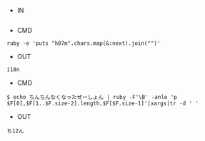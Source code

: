 - IN

```
```

- CMD

```
ruby -e 'puts "h07m".chars.map(&:next).join("")'
```

- OUT

```
i18n
```


- CMD

```
$ echo ちんちんなくなったぜーしょん | ruby -F'\B' -anle 'p $F[0],$F[1..$F.size-2].length,$F[$F.size-1]'|xargs|tr -d ' '
```

- OUT

```
ち12ん
```

